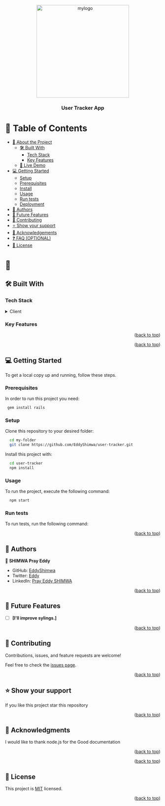 <a name="readme-top"></a>

<div align="center">

<img src="https://user-images.githubusercontent.com/88631022/230097778-38b68457-0b03-45fa-8945-f8e91bc66490.jpg" alt="mylogo" style="width: 300px;">

  <br/>

  <h3><b>User Tracker App </b></h3>

</div>

# 📗 Table of Contents

- [📖 About the Project](#about-project)
  - [🛠 Built With](#built-with)
    - [Tech Stack](#tech-stack)
    - [Key Features](#key-features)
  - [🚀 Live Demo](#Back-end-repo)
- [💻 Getting Started](#getting-started)
  - [Setup](#setup)
  - [Prerequisites](#prerequisites)
  - [Install](#install)
  - [Usage](#usage)
  - [Run tests](#run-tests)
  - [Deployment](#deployment)
- [👥 Authors](#authors)
- [🔭 Future Features](#future-features)
- [🤝 Contributing](#contributing)
- [⭐️ Show your support](#support)
- [🙏 Acknowledgements](#acknowledgements)
- [❓ FAQ (OPTIONAL)](#faq)
- [📝 License](#license)


# 📖  <a name="about-project"></a>

## 🛠 Built With <a name="built-with"></a>

### Tech Stack <a name="tech-stack"></a>

<details>
  <summary>Client</summary>
  <ul>
    <li>Node.js</li>
    <li>MongoDB<li>
  </ul>
</details>


### Key Features <a name="key-features"></a>

<p align="right">(<a href="#readme-top">back to top</a>)</p>

<p align="right">(<a href="#readme-top">back to top</a>)</p>

## 💻 Getting Started <a name="getting-started"></a>

To get a local copy up and running, follow these steps.

### Prerequisites

In order to run this project you need:


```sh
 gem install rails
```

### Setup

Clone this repository to your desired folder:

```sh
  cd my-folder
  git clone https://github.com/EddyShimwa/user-tracker.git
```
Install this project with:

```sh
  cd user-tracker
  npm install
```

### Usage

To run the project, execute the following command:

```sh
  npm start
```

### Run tests

To run tests, run the following command:

<p align="right">(<a href="#readme-top">back to top</a>)</p>

## 👥 Authors <a name="authors"></a>

👤 **SHIMWA Pray Eddy**

- GitHub: [EddyShimwa](https://github.com/EddyShimwa)
- Twitter: [Eddy](https://twitter.com/eddy56388406)
- LinkedIn: [Pray Eddy SHIMWA](https://www.linkedin.com/in/eddy-pray-shimwa/)

<p align="right">(<a href="#readme-top">back to top</a>)</p>

<!-- FUTURE FEATURES -->

## 🔭 Future Features <a name="future-features"></a>

- [ ] **[I'll improve sylings.]**


<p align="right">(<a href="#readme-top">back to top</a>)</p>

<!-- CONTRIBUTING -->

## 🤝 Contributing <a name="contributing"></a>

Contributions, issues, and feature requests are welcome!

Feel free to check the [issues page](https://github.com/EddyShimwa/hello-react-front-end/issues).

<p align="right">(<a href="#readme-top">back to top</a>)</p>


## ⭐️ Show your support <a name="support"></a>


If you like this project star this repository

<p align="right">(<a href="#readme-top">back to top</a>)</p>

<!-- ACKNOWLEDGEMENTS -->

## 🙏 Acknowledgments <a name="acknowledgements"></a>

I would like to thank node.js for the Good documentation
<p align="right">(<a href="#readme-top">back to top</a>)</p>

<p align="right">(<a href="#readme-top">back to top</a>)</p>

<!-- LICENSE -->

## 📝 License <a name="license"></a>

This project is [MIT](./LICENSE) licensed.

<p align="right">(<a href="#readme-top">back to top</a>)</p>
